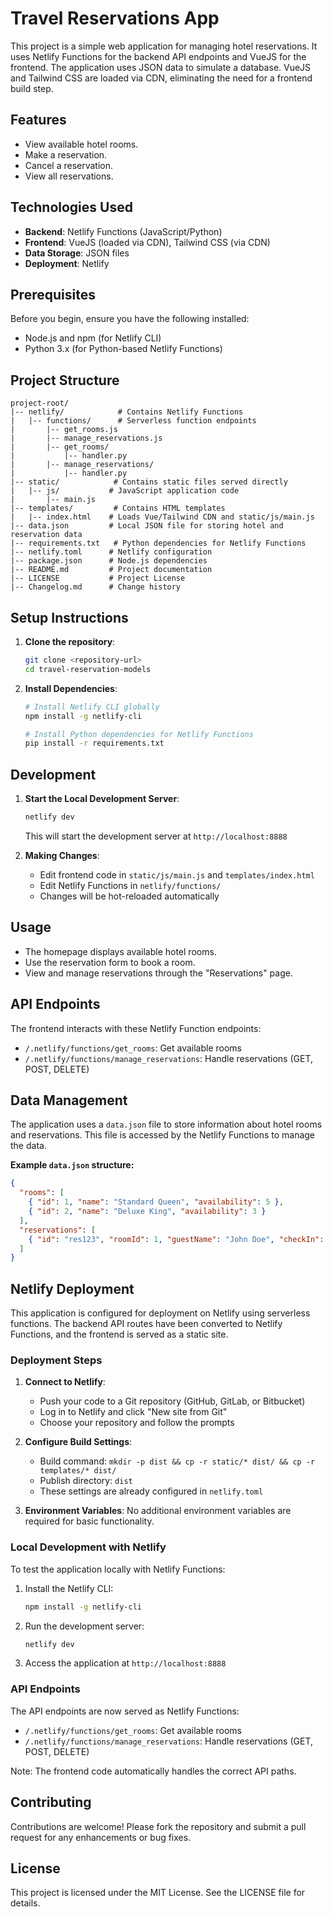 # Travel Reservations App

This project is a simple web application for managing hotel reservations. It uses Netlify Functions for the backend API endpoints and VueJS for the frontend. The application uses JSON data to simulate a database. VueJS and Tailwind CSS are loaded via CDN, eliminating the need for a frontend build step.

## Features

- View available hotel rooms.
- Make a reservation.
- Cancel a reservation.
- View all reservations.

## Technologies Used

- **Backend**: Netlify Functions (JavaScript/Python)
- **Frontend**: VueJS (loaded via CDN), Tailwind CSS (via CDN)
- **Data Storage**: JSON files
- **Deployment**: Netlify

## Prerequisites

Before you begin, ensure you have the following installed:

- Node.js and npm (for Netlify CLI)
- Python 3.x (for Python-based Netlify Functions)

## Project Structure

```
project-root/
|-- netlify/            # Contains Netlify Functions
|   |-- functions/      # Serverless function endpoints
|       |-- get_rooms.js
|       |-- manage_reservations.js
|       |-- get_rooms/
|           |-- handler.py
|       |-- manage_reservations/
|           |-- handler.py
|-- static/            # Contains static files served directly
|   |-- js/           # JavaScript application code
|       |-- main.js
|-- templates/         # Contains HTML templates
|   |-- index.html    # Loads Vue/Tailwind CDN and static/js/main.js
|-- data.json         # Local JSON file for storing hotel and reservation data
|-- requirements.txt   # Python dependencies for Netlify Functions
|-- netlify.toml      # Netlify configuration
|-- package.json      # Node.js dependencies
|-- README.md         # Project documentation
|-- LICENSE           # Project License
|-- Changelog.md      # Change history
```

## Setup Instructions

1. **Clone the repository**:
   ```bash
   git clone <repository-url>
   cd travel-reservation-models
   ```

2. **Install Dependencies**:
   ```bash
   # Install Netlify CLI globally
   npm install -g netlify-cli

   # Install Python dependencies for Netlify Functions
   pip install -r requirements.txt
   ```

## Development

1. **Start the Local Development Server**:
   ```bash
   netlify dev
   ```
   This will start the development server at `http://localhost:8888`

2. **Making Changes**:
   - Edit frontend code in `static/js/main.js` and `templates/index.html`
   - Edit Netlify Functions in `netlify/functions/`
   - Changes will be hot-reloaded automatically

## Usage

- The homepage displays available hotel rooms.
- Use the reservation form to book a room.
- View and manage reservations through the "Reservations" page.

## API Endpoints

The frontend interacts with these Netlify Function endpoints:

- `/.netlify/functions/get_rooms`: Get available rooms
- `/.netlify/functions/manage_reservations`: Handle reservations (GET, POST, DELETE)

## Data Management

The application uses a `data.json` file to store information about hotel rooms and reservations. This file is accessed by the Netlify Functions to manage the data.

**Example `data.json` structure:**

```json
{
  "rooms": [
    { "id": 1, "name": "Standard Queen", "availability": 5 },
    { "id": 2, "name": "Deluxe King", "availability": 3 }
  ],
  "reservations": [
    { "id": "res123", "roomId": 1, "guestName": "John Doe", "checkIn": "2025-05-01", "checkOut": "2025-05-05" }
  ]
}
```

## Netlify Deployment

This application is configured for deployment on Netlify using serverless functions. The backend API routes have been converted to Netlify Functions, and the frontend is served as a static site.

### Deployment Steps

1. **Connect to Netlify**:
   - Push your code to a Git repository (GitHub, GitLab, or Bitbucket)
   - Log in to Netlify and click "New site from Git"
   - Choose your repository and follow the prompts

2. **Configure Build Settings**:
   - Build command: `mkdir -p dist && cp -r static/* dist/ && cp -r templates/* dist/`
   - Publish directory: `dist`
   - These settings are already configured in `netlify.toml`

3. **Environment Variables**:
   No additional environment variables are required for basic functionality.

### Local Development with Netlify

To test the application locally with Netlify Functions:

1. Install the Netlify CLI:
   ```bash
   npm install -g netlify-cli
   ```

2. Run the development server:
   ```bash
   netlify dev
   ```

3. Access the application at `http://localhost:8888`

### API Endpoints

The API endpoints are now served as Netlify Functions:

- `/.netlify/functions/get_rooms`: Get available rooms
- `/.netlify/functions/manage_reservations`: Handle reservations (GET, POST, DELETE)

Note: The frontend code automatically handles the correct API paths.

## Contributing

Contributions are welcome! Please fork the repository and submit a pull request for any enhancements or bug fixes.

## License

This project is licensed under the MIT License. See the LICENSE file for details.